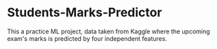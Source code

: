 # Students-Marks-Predictor
This a practice ML project, data taken from Kaggle where the upcoming exam's marks is predicted by four independent features.
